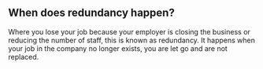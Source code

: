 ##  When does redundancy happen?

Where you lose your job because your employer is closing the business or
reducing the number of staff, this is known as redundancy. It happens when
your job in the company no longer exists, you are let go and are not replaced.
